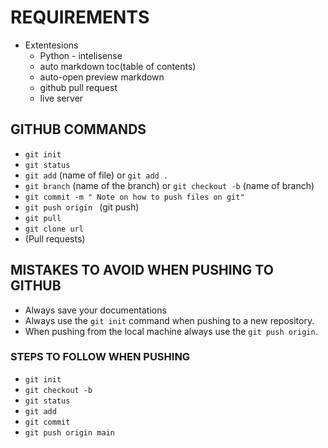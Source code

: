 # REQUIREMENTS

- Extentesions <br>
  - Python - intelisense
  * auto markdown toc(table of contents)
  - auto-open preview markdown
  - github pull request
  - live server

## GITHUB COMMANDS

- `git init`
- `git status`
- `git add` (name of file) or `git add .`
- `git branch` (name of the branch) or `git checkout -b` (name of branch)
- `git commit -m " Note on how to push files on git"`
- `git push origin ` (git push)
- `git pull`
- `git clone url`
- (Pull requests)

## MISTAKES TO AVOID WHEN PUSHING TO GITHUB

- Always save your documentations
- Always use the `git init` command when pushing to a new repository.
- When pushing from the local machine always use the `git push origin`.

### STEPS TO FOLLOW WHEN PUSHING

- `git init`
- `git checkout -b`
- `git status`
- `git add`
- `git commit`
- `git push origin main`
